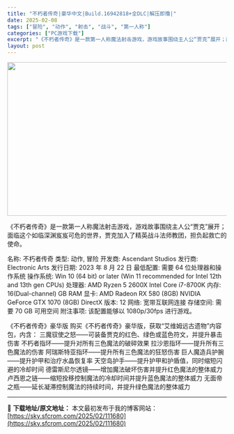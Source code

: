 ```yaml
---
title: "不朽者传奇|豪华中文|Build.16942818+全DLC|解压即撸|"
date: 2025-02-08
tags: ["冒险", "动作", "射击", "战斗", "第一人称"]
categories: ["PC游戏下载"]
excerpt: "《不朽者传奇》是一款第一人称魔法射击游戏，游戏故事围绕主人公“贾克”展开；面临这个如临深渊岌岌可危的世界，贾克加入了精英战斗法师教团，担负起救亡的使命。 名称: 不朽者传奇 类型: 动作, 冒险 开发商: Ascendant Studios 发行商: Electronic Arts 发行日期: 20&hellip;"
layout: post
---
```


<img class="aligncenter size-full wp-image-111655" src="https://sky.sfcrom.com/wp-content/uploads/2025/02/2025020805390152.webp" alt="" width="616" height="353" />

《不朽者传奇》是一款第一人称魔法射击游戏，游戏故事围绕主人公“贾克”展开；面临这个如临深渊岌岌可危的世界，贾克加入了精英战斗法师教团，担负起救亡的使命。

名称: 不朽者传奇
类型: 动作, 冒险
开发商: Ascendant Studios
发行商: Electronic Arts
发行日期: 2023 年 8 月 22 日
最低配置:
需要 64 位处理器和操作系统
操作系统: Win 10 (64 bit) or later (Win 11 recommended for Intel 12th and 13th gen CPUs)
处理器: AMD Ryzen 5 2600X Intel Core i7-8700K
内存: 16(Dual-channel) GB RAM
显卡: AMD Radeon RX 580 (8GB) NVIDIA GeForce GTX 1070 (8GB)
DirectX 版本: 12
网络: 宽带互联网连接
存储空间: 需要 70 GB 可用空间
附注事项: 该配置能够以 1080p/30fps 进行游戏。

《不朽者传奇》豪华版
购买《不朽者传奇》豪华版，获取“艾维姆远古遗物”内容包，内含：
三魔驭使之怒——可装备贾克的红色、绿色或蓝色符文，并提升暴击伤害
不朽者指环——提升对所有三色魔法的破碎效果
拉沙恩指环——提升所有三色魔法的伤害
阿瑞斯特亚指环——提升所有三色魔法的狂怒伤害
巨人魔造兵护腕——提升护甲和治疗水晶恢复率
天空岛护手——提升护甲和护盾值，同时缩短闪避的冷却时间
德雷斯尼尔透镜——增加魔法破坏伤害并提升红色魔法的整体威力
卢西恩之链——缩短拴移控制魔法的冷却时间并提升蓝色魔法的整体威力
无面帝之瓶——延长凝滞控制魔法的持续时间，并提升绿色魔法的整体威力

---
📖 **下载地址/原文地址：** 本文最初发布于我的博客网站：[https://sky.sfcrom.com/2025/02/111680](https://sky.sfcrom.com/2025/02/111680)

